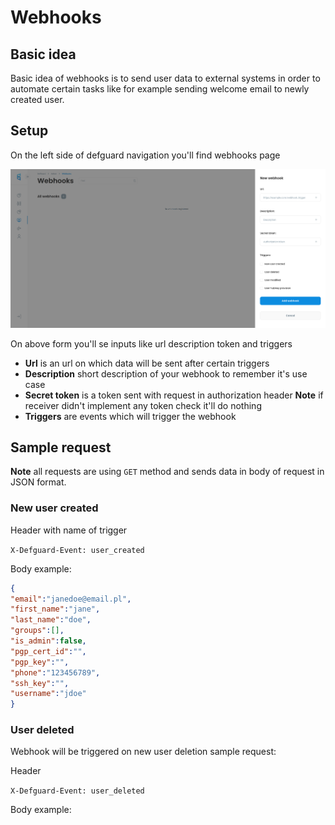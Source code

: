 # Webhooks

## Basic idea

Basic idea of webhooks is to send user data to external systems in order to automate certain tasks like for example sending welcome email to newly created user.

## Setup

On the left side of defguard navigation you'll find webhooks page

![New webhook form](../.gitbook/assets/webhookform.png)

On above form you'll se inputs like url description token and triggers

* **Url** is an url on which data will be sent after certain triggers
* **Description** short description of your webhook to remember it's use case
* **Secret token** is a token sent with request in authorization header **Note** if receiver didn't implement any token check it'll do nothing
* **Triggers** are events which will trigger the webhook

## Sample request

**Note** all requests are using `GET` method and sends data in body of request in JSON format.

### New user created

Header with name of trigger

`X-Defguard-Event: user_created`

Body example:

```json
{
"email":"janedoe@email.pl",
"first_name":"jane",
"last_name":"doe",
"groups":[],
"is_admin":false,
"pgp_cert_id":"",
"pgp_key":"",
"phone":"123456789",
"ssh_key":"",
"username":"jdoe"
}
```

### User deleted

Webhook will be triggered on new user deletion sample request:

Header&#x20;

`X-Defguard-Event: user_deleted`

Body example:



